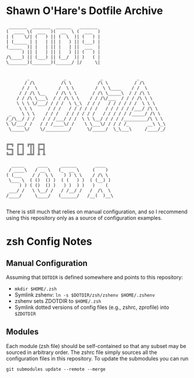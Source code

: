 # Shawn O'Hare's Dotfile Archive
```
 _______  _______  ______   _______ 
(  ____ \(  ___  )(  __  \ (  ___  )
| (    \/| (   ) || (  \  )| (   ) |
| (_____ | |   | || |   ) || (___) |
(_____  )| |   | || |   | ||  ___  |
      ) || |   | || |   ) || (   ) |
/\____) || (___) || (__/  )| )   ( |
\_______)(_______)(______/ |/     \|
                                    

        _             _             _             _          
       / /\          /\ \          /\ \          / /\        
      / /  \        /  \ \        /  \ \____    / /  \       
     / / /\ \__    / /\ \ \      / /\ \_____\  / / /\ \      
    / / /\ \___\  / / /\ \ \    / / /\/___  / / / /\ \ \     
    \ \ \ \/___/ / / /  \ \_\  / / /   / / / / / /  \ \ \    
     \ \ \      / / /   / / / / / /   / / / / / /___/ /\ \   
 _    \ \ \    / / /   / / / / / /   / / / / / /_____/ /\ \  
/_/\__/ / /   / / /___/ / /  \ \ \__/ / / / /_________/\ \ \ 
\ \/___/ /   / / /____\/ /    \ \___\/ / / / /_       __\ \_\
 \_____\/    \/_________/      \/_____/  \_\___\     /____/_/


╔═╗ ╔═╗ ╔╦╗ ╔═╗
╚═╗ ║ ║  ║║ ╠═╣
╚═╝ ╚═╝ ═╩╝ ╩ ╩

  _____     ____     ______       ____    
 / ____\   / __ \   (_  __ \     (    )   
( (___    / /  \ \    ) ) \ \    / /\ \   
 \___ \  ( ()  () )  ( (   ) )  ( (__) )  
     ) ) ( ()  () )   ) )  ) )   )    (   
 ___/ /   \ \__/ /   / /__/ /   /  /\  \  
/____/     \____/   (______/   /__(  )__\ 
                                          
```
There is still much that relies on manual configuration, 
and so I recommend using this repository only as a source of
configuration examples.
# zsh Config Notes

## Manual Configuration 

Assuming that `DOTDIR` is defined somewhere and points to this repository:

- `mkdir $HOME/.zsh`
- Symlink zshenv: `ln -s $DOTDIR/zsh/zshenv $HOME/.zshenv`
- zshenv sets ZDOTDIR to `$HOME/.zsh`
- Symlink dotted versions of config files (e.g., zshrc, zprofile) into `$ZDOTDIR`

## Modules

Each module (zsh file) should be self-contained so that any subset
may be sourced in arbitrary order. The zshrc file simply sources all the
configuration files in this repository. To update the submodules you
can run
```
git submodules update --remote --merge
```
